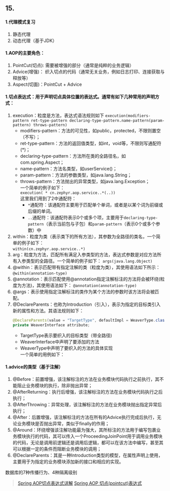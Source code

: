 ## 15. 

#### 1.代理模式复习
1. 静态代理
1. 动态代理（基于JDK）

#### 1.AOP的主要角色：
1. PointCut(切点): 需要被增强的部分（通常是纯粹的业务逻辑）
1. Advice(增强)： 织入切点的代码（通常无关业务，例如日志打印、连接获取与释放等）
1. Aspect(切面)：PointCut + Advice

#### 1.切点表达式：用于声明切点具体位置的表达式。通常有如下几种常用的声明方式：
1. execution：粒度是方法，表达式语法规则如下
    ```execution(modifiers-pattern ret-type-pattern declaring-type-pattern.name-pattern(param-pattern) throws-pattern)```
    * modifiers-pattern：方法的可见性，如public，protected，不限则置空（不写）；
    * ret-type-pattern：方法的返回值类型，如int，void等，不限则写通配符(*)；
    * declaring-type-pattern：方法所在类的全路径名，如com.spring.Aspect；
    * name-pattern：方法名类型，如userService()；
    * param-pattern：方法的参数类型，如java.lang.String；
    * throws-pattern：方法抛出的异常类型，如java.lang.Exception；  
    一个简单的例子如下：  
    ```execution( * cn.zephyr.aop.service..*(..))```  
    这里我们用到了2中通配符：  
        * ```*```通配符：该通配符主要用于匹配单个单词，或者是以某个词为前缀或后缀的单词。
        * ```..```通配符：该通配符表示0个或多个项，主要用于```declaring-type-pattern```（表示当前包与子包）和```param-pattern```（表示0个或多个参数）中
1. within：粒度为类（表示类下的所有方法），其参数为全路径的类名，一个简单的例子如下：  
    ```within(cn.zephyr.aop.service..*)```
1. arg：粒度为方法，匹配所有满足入参类型的方法，表达式参数是对应方法所有入参类型的全路径。一个简单的例子如下：
    ```args(java.lang.Object)```
1. @within：表示匹配带有指定注解的类（粒度为类），其使用语法如下所示：
    ```@within(annotation-type)```
1. @annotation：表示匹配使用@annotation指定注解标注的方法将会被环绕(粒度为方法)，其使用语法如下：
       ```@annotation(annotation-type)```
1. @args：表示使用指定注解标注的类作为某个方法的参数时该方法将会被匹配。
1. @DeclareParents：也称为Introduction（引入），表示为指定的目标类引入新的属性和方法。其语法规则如下：
    ``` java
    @DeclareParents(value = "TargetType", defaultImpl = WeaverType.class)
    private WeaverInterface attribute; 
    ```  
    * TargetType表示要织入的目标类型（带全路径)
    * WeaverInterface中声明了要添加的方法
    * WeaverType中声明了要织入的方法的具体实现  
    一个简单的用例如下：
        

#### 1.advice的类型（基于注解）
1. @Before：前置增强，该注解标注的方法在业务模块代码执行之前执行，其不能阻止业务模块的执行，除非抛出异常；
1. @AfterReturning：执行后增强，该注解标注的方法在业务模块代码执行之后执行；
1. @AfterThrowing：异常处理，该注解标注的方法在业务模块抛出指定异常后执行；
1. @After：后置增强，该注解标注的方法在所有的Advice执行完成后执行，无论业务模块是否抛出异常，类似于finally的作用；
1. @Around：环绕增强该注解功能最为强大，其所标注的方法用于编写包裹业务模块执行的代码，其可以传入一个ProceedingJoinPoint用于调用业务模块的代码，无论是调用前逻辑还是调用后逻辑，都可以在该方法中编写，甚至其可以根据一定的条件而阻断业务模块的调用；
1. @DeclareParents：其是一种Introduction类型的模型，在属性声明上使用，主要用于为指定的业务模块添加新的接口和相应的实现。
    
    
    
数据库的7种传播行为、4种隔离级别

>[Spring AOP切点表达式详解](https://my.oschina.net/zhangxufeng/blog/1824275)
>[Spring AOP 切点(pointcut)表达式](https://blog.51cto.com/5914679/2092253)
